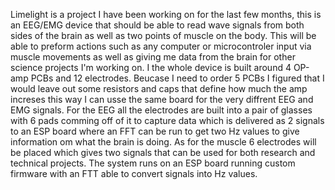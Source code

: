 Limelight is a project I have been working on for the last few months, this is an EEG/EMG device that should be able to read wave signals from both sides of the brain as well as two points of muscle on the body. This will be able to preform actions such as any computer or microcontroler input via muscle movements as well as giving me data from the brain for other science projects I'm working on. I the whole device is built around 4 OP-amp PCBs and 12 electrodes. Beucase I need to order 5 PCBs I figured that I would leave out some resistors and caps that define how much the amp increses this way I can usse the same board for the very diffrent EEG and EMG signals. For the EEG all the electrodes are built into a pair of glasses with 6 pads comming off of it to capture data which is delivered as 2 signals to an ESP board where an FFT can be run to get two Hz values to give information om what the brain is doing. As for the muscle 6 electrodes will be placed which gives two signals that can be used for both research and technical projects. The system runs on an ESP board running custom firmware with an FTT able to convert signals into Hz values. 
